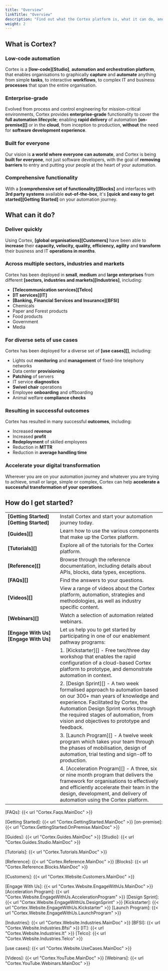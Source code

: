 ```yaml
---
title: "Overview"
linkTitle: "Overview"
description: "Find out what the Cortex platform is, what it can do, and how you can get started?"
weight: 2
---
```


## What is Cortex?

### Low-code automation

Cortex is a **[low-code][Studio]**, **automation and orchestration platform**, that enables organisations to graphically **capture** and **automate** anything from simple **tasks**, to interactive **workflows**, to complex IT and business **processes** that span the entire organisation.

### Enterprise-grade

Evolved from process and control engineering for mission-critical environments, Cortex provides **enterprise-grade** functionality to cover the **full automation lifecycle**; enabling **rapid delivery** of automation **[on-premise][]** or in the **cloud**, from inception to production, **without** the need for **software development experience**.

### Built for everyone

Our vision is **a world where everyone can automate**, and Cortex is being **built for everyone**, not just software developers, with the goal of **removing barriers** to entry and putting your people at the heart of your automation.

### Comprehensive functionality

With a **[comprehensive set of functionality][Blocks]** and interfaces with **3rd party systems** available **out-of-the-box**, it's **[quick and easy to get started][Getting Started]** on your automation journey.

## What can it do?

### Deliver quickly

Using Cortex, **[global organisations][Customers]** have been able to **increase** their **capacity, velocity, quality, efficiency, agility** and **transform** their business and IT **operations in months**.

### Across multiple sectors, industries and markets

Cortex has been deployed in **small**, **medium** and **large enterprises** from different **[sectors, industries and markets][Industries]**, including:

* **[Telecommunication services][Telco]**
* **[IT services][IT]**
* **[Banking, Financial Services and Insurance][BFSI]**
* Chemicals
* Paper and Forest products
* Food products
* Government
* Media

### For diverse sets of use cases

Cortex has been deployed for a diverse set of **[use cases][]**, including:

* Lights out **monitoring** and **management** of fixed-line telephony networks
* Data center **provisioning**
* **Patching** of servers
* IT service **diagnostics**
* **Swivel chair** operations
* Employee **onboarding** and offboarding
* Animal welfare **compliance checks**

### Resulting in successful outcomes

Cortex has resulted in many successful **outcomes**, including:

* Increased **revenue**
* Increased **profit**
* **Redeployment** of skilled employees
* Reduction in **MTTR**
* Reduction in **average handling time**

### Accelerate your digital transformation

Wherever you are on your automation journey and whatever you are trying to achieve, small or large, simple or complex, Cortex can help **accelerate a successful transformation of your operations**.

## How do I get started?

|||
|-----------|-------------|
|**[Getting&nbsp;Started][Getting Started]**|Install Cortex and start your automation journey today.|
|**[Guides][]**|Learn how to use the various components that make up the Cortex platform.|
|**[Tutorials][]**|Explore all of the tutorials for the Cortex platform.|
|**[Reference][]**|Browse through the reference documentation, including details about APIs, blocks, data types, exceptions.|
|**[FAQs][]**|Find the answers to your questions.|
|**[Videos][]**|View a range of videos about the Cortex platform, automation, strategies and methodologies, as well as industry specific content.|
|**[Webinars][]**|Watch a selection of automation related webinars.|
|**[Engage&nbsp;With&nbsp;Us][Engage With Us]**|Let us help you to get started by participating in one of our enablement pathway programs:
||1. [Kickstarter][] - Free two/three day workshop that enables the rapid configuration of a cloud-based Cortex platform to prototype, and demonstrate automation in context.|
||2. [Design Sprint][] - A two week formalised approach to automation based on our 300+ man years of knowledge and experience. Facilitated by Cortex, the Automation Design Sprint works through the required stages of automation, from vision and objectives to prototype and feedback.|
||3. [Launch Program][] - A twelve week program which takes your team through the phases of mobilisation, design of automation, trial testing and sign-off to production.|
||4. [Acceleration Program][] - A three, six or nine month program that delivers the framework for organisations to effectively and efficiently accelerate their team in the design, development, and delivery of automation using the Cortex platform.|

[FAQs]: {{< url "Cortex.Faqs.MainDoc" >}}

[Getting Started]: {{< url "Cortex.GettingStarted.MainDoc" >}}
[on-premise]: {{< url "Cortex.GettingStarted.OnPremise.MainDoc" >}}

[Guides]: {{< url "Cortex.Guides.MainDoc" >}}
[Studio]: {{< url "Cortex.Guides.Studio.MainDoc" >}}

[Tutorials]: {{< url "Cortex.Tutorials.MainDoc" >}}

[Reference]: {{< url "Cortex.Reference.MainDoc" >}}
[Blocks]: {{< url "Cortex.Reference.Blocks.MainDoc" >}}

[Customers]: {{< url "Cortex.Website.Customers.MainDoc" >}}

[Engage With Us]: {{< url "Cortex.Website.EngageWithUs.MainDoc" >}}
[Acceleration Program]: {{< url "Cortex.Website.EngageWithUs.AccelerationProgram" >}}
[Design Sprint]: {{< url "Cortex.Website.EngageWithUs.DesignSprint" >}}
[Kickstarter]: {{< url "Cortex.Website.EngageWithUs.Kickstarter" >}}
[Launch Program]: {{< url "Cortex.Website.EngageWithUs.LaunchProgram" >}}

[Industries]: {{< url "Cortex.Website.Industries.MainDoc" >}}
[BFSI]: {{< url "Cortex.Website.Industries.Bfsi" >}}
[IT]: {{< url "Cortex.Website.Industries.It" >}}
[Telco]: {{< url "Cortex.Website.Industries.Telco" >}}

[use cases]: {{< url "Cortex.Website.UseCases.MainDoc" >}}

[Videos]: {{< url "Cortex.YouTube.MainDoc" >}}
[Webinars]: {{< url "Cortex.YouTube.Webinars.MainDoc" >}}
